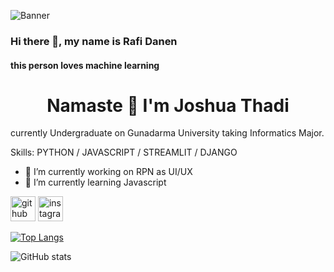 ![Banner](https://i.imgur.com/elwn4bK.gif)


### Hi there 👋, my name is Rafi Danen
#### this person loves machine learning

<h1 align="center">Namaste 🙏 I'm Joshua Thadi</h1>
currently Undergraduate on Gunadarma University taking Informatics Major.

Skills: PYTHON / JAVASCRIPT / STREAMLIT / DJANGO

- 🔭 I’m currently working on RPN as UI/UX 
- 🌱 I’m currently learning Javascript 


[<img src='https://cdn.jsdelivr.net/npm/simple-icons@3.0.1/icons/github.svg' alt='github' height='40'>](https://github.com/introvald)  [<img src='https://cdn.jsdelivr.net/npm/simple-icons@3.0.1/icons/instagram.svg' alt='instagram' height='40'>](https://www.instagram.com/rafi_danen/)  

[![Top Langs](https://github-readme-stats.vercel.app/api/top-langs/?username=introvald)](https://github.com/anuraghazra/github-readme-stats)

![GitHub stats](https://github-readme-stats.vercel.app/api?username=introvald&show_icons=true)  

